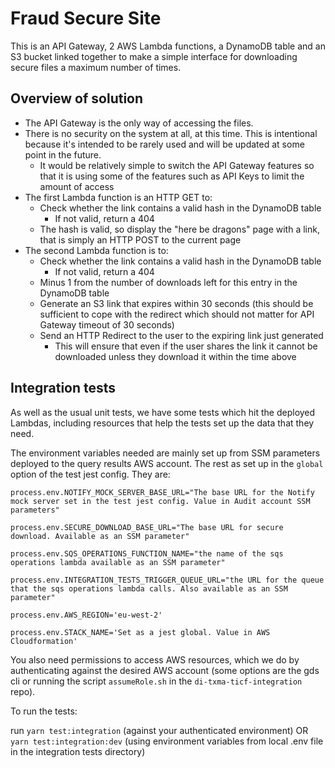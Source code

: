 # Fraud Secure Site

This is an API Gateway, 2 AWS Lambda functions, a DynamoDB table and an S3 bucket linked together to make a simple interface for downloading secure files a maximum number of times.

## Overview of solution

- The API Gateway is the only way of accessing the files.
- There is no security on the system at all, at this time. This is intentional because it's intended to be rarely used and will be updated at some point in the future.
  - It would be relatively simple to switch the API Gateway features so that it is using some of the features such as API Keys to limit the amount of access
- The first Lambda function is an HTTP GET to:
  - Check whether the link contains a valid hash in the DynamoDB table
    - If not valid, return a 404
  - The hash is valid, so display the "here be dragons" page with a link, that is simply an HTTP POST to the current page
- The second Lambda function is to:
  - Check whether the link contains a valid hash in the DynamoDB table
    - If not valid, return a 404
  - Minus 1 from the number of downloads left for this entry in the DynamoDB table
  - Generate an S3 link that expires within 30 seconds (this should be sufficient to cope with the redirect which should not matter for API Gateway timeout of 30 seconds)
  - Send an HTTP Redirect to the user to the expiring link just generated
    - This will ensure that even if the user shares the link it cannot be downloaded unless they download it within the time above

## Integration tests

As well as the usual unit tests, we have some tests which hit the deployed Lambdas, including resources that help the tests set up the data that they need.

The environment variables needed are mainly set up from SSM parameters deployed to the query results AWS account. The rest as set up in the `global` option of the test jest config. They are:

```
process.env.NOTIFY_MOCK_SERVER_BASE_URL="The base URL for the Notify mock server set in the test jest config. Value in Audit account SSM parameters"

process.env.SECURE_DOWNLOAD_BASE_URL="The base URL for secure download. Available as an SSM parameter"

process.env.SQS_OPERATIONS_FUNCTION_NAME="the name of the sqs operations lambda available as an SSM parameter"

process.env.INTEGRATION_TESTS_TRIGGER_QUEUE_URL="the URL for the queue that the sqs operations lambda calls. Also available as an SSM parameter"

process.env.AWS_REGION='eu-west-2'

process.env.STACK_NAME='Set as a jest global. Value in AWS Cloudformation'

```

You also need permissions to access AWS resources, which
we do by authenticating against the desired AWS account (some options are the gds cli or running the script `assumeRole.sh` in the `di-txma-ticf-integration` repo).

To run the tests:

run `yarn test:integration` (against your authenticated environment) OR
`yarn test:integration:dev` (using environment variables from local .env file in the integration tests directory)
